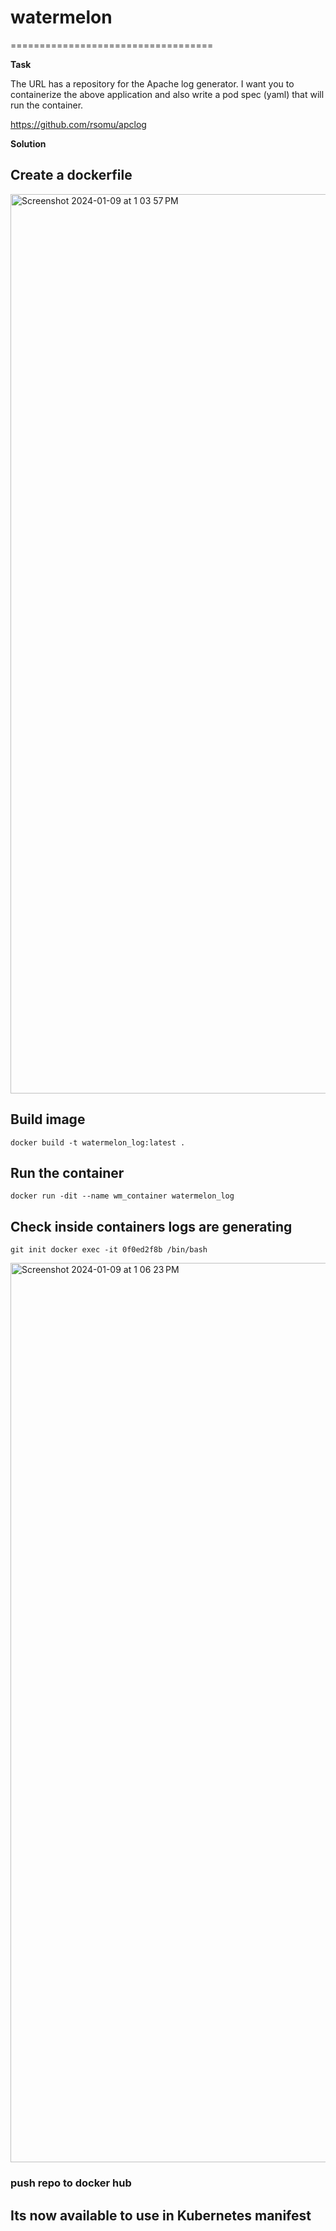 # watermelon
===================================

**Task** 

The URL has a repository for the Apache log generator. I want you to containerize the above application and also write a pod spec (yaml) that will run the container.

https://github.com/rsomu/apclog

**Solution**

## Create a dockerfile 

<img width="1439" alt="Screenshot 2024-01-09 at 1 03 57 PM" src="https://github.com/viveksaini2612/watermelon/assets/51254973/cd73154b-2c15-4636-b3f1-e3799a3e0272">

## Build image

    docker build -t watermelon_log:latest .

## Run the container

    docker run -dit --name wm_container watermelon_log

## Check inside containers logs are generating

  	git init docker exec -it 0f0ed2f8b /bin/bash
    
<img width="1439" alt="Screenshot 2024-01-09 at 1 06 23 PM" src="https://github.com/viveksaini2612/watermelon/assets/51254973/803838fe-e42d-48e3-bc19-369ec84964b1">


### push repo to docker hub

## Its now available to use in Kubernetes manifest 






